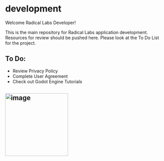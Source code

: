 # development

Welcome Radical Labs Developer!

This is the main repository for Radical Labs application development. Resources for review should be pushed here.
Please look at the To Do List for the project.

## To Do:
* Review Privacy Policy
* Complete User Agreement
* Check out Godot Engine Tutorials

## <img width="200" height="200" alt="image" src="https://github.com/user-attachments/assets/94de30ff-0f61-4205-8f89-275f95af58e0" />
